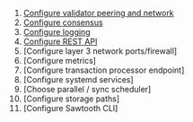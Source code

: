 1. [Configure validator peering and network](./1_configure_validator_peering_and_network/README.md)
2. [Configure consensus](./2_configure_consensus/README.md)
3. [Configure logging](./3_configure_logging/README.md)
4. [Configure REST API](./4_configure_rest-api/README.md)
5. [Configure layer 3 network ports/firewall]
6. [Configure metrics]
7. [Configure transaction processor endpoint]
8. [Configure systemd services]
9. [Choose parallel / sync scheduler]
10. [Configure storage paths]
11. [Configure Sawtooth CLI]